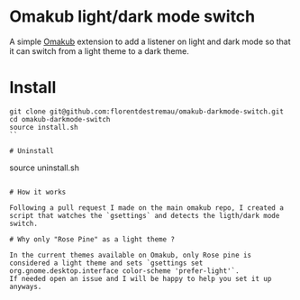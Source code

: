 # Omakub light/dark mode switch

A simple [Omakub](https://omakub.org/) extension to add a listener on light and dark mode so that it can switch from a light theme to a dark theme.

# Install

```
git clone git@github.com:florentdestremau/omakub-darkmode-switch.git
cd omakub-darkmode-switch
source install.sh
``

# Uninstall

```
source uninstall.sh
```

# How it works

Following a pull request I made on the main omakub repo, I created a script that watches the `gsettings` and detects the ligth/dark mode switch.

# Why only "Rose Pine" as a light theme ?

In the current themes available on Omakub, only Rose pine is considered a light theme and sets `gsettings set org.gnome.desktop.interface color-scheme 'prefer-light'`.
If needed open an issue and I will be happy to help you set it up anyways.
